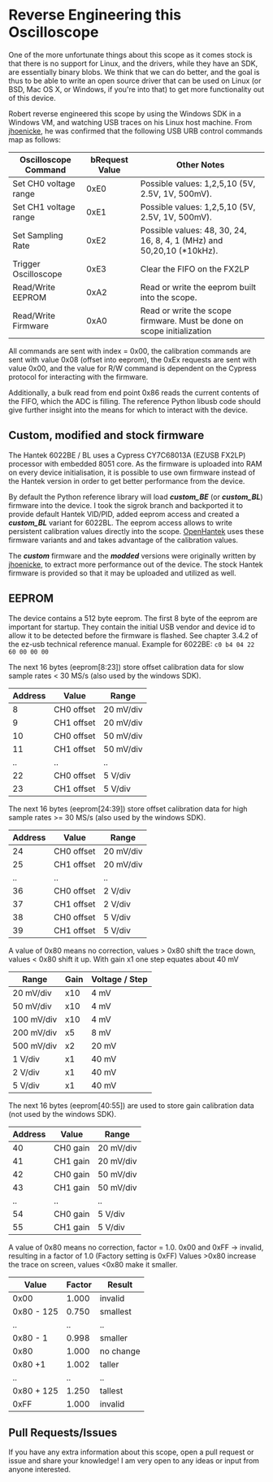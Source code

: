 # Reverse Engineering this Oscilloscope

One of the more unfortunate things about this scope as it comes stock is that there is no support for Linux, and
the drivers, while they have an SDK, are essentially binary blobs. We think that we can do better, and the goal
is thus to be able to write an open source driver that can be used on Linux (or BSD, Mac OS X, or Windows, if you're
into that) to get more functionality out of this device. 

Robert reverse engineered this scope by using the Windows SDK in a Windows VM, and watching USB traces on his Linux
host machine. From [jhoenicke](https://github.com/jhoenicke), he was confirmed that the following USB URB control 
commands map as follows:

| Oscilloscope Command | bRequest Value | Other Notes                                                            |
|----------------------|----------------|------------------------------------------------------------------------|
| Set CH0 voltage range|      0xE0      | Possible values: 1,2,5,10 (5V, 2.5V, 1V, 500mV).                       |
| Set CH1 voltage range|      0xE1      | Possible values: 1,2,5,10 (5V, 2.5V, 1V, 500mV).                       |
| Set Sampling Rate    |      0xE2      | Possible values: 48, 30, 24, 16, 8, 4, 1 (MHz) and 50,20,10 (*10kHz).  |
| Trigger Oscilloscope |      0xE3      | Clear the FIFO on the FX2LP                                            |
| Read/Write EEPROM    |      0xA2      | Read or write the eeprom built into the scope.                         |
| Read/Write Firmware  |      0xA0      | Read or write the scope firmware. Must be done on scope initialization |

All commands are sent with index = 0x00, the calibration commands are sent with value 0x08 (offset into eeprom), the 0xEx requests are sent
with value 0x00, and the value for R/W command is dependent on the Cypress protocol for interacting with the firmware.

Additionally, a bulk read from end point 0x86 reads the current contents of the FIFO, which the ADC is filling. The
reference Python libusb code should give further insight into the means for which to interact with the device.


## Custom, modified and stock firmware

The Hantek 6022BE / BL uses a Cypress CY7C68013A (EZUSB FX2LP) processor with embedded 8051 core. 
As the firmware is uploaded into RAM on every device initialisation, it is possible to use own firmware 
instead of the Hantek version in order to get better performance from the device.

By default the Python reference library will load ***custom_BE*** (or ***custom_BL***) firmware into the device. 
I took the sigrok branch and backported it to provide default Hantek VID/PID, 
added eeprom access and created a ***custom_BL*** variant for 6022BL.
The eeprom access allows to write persistent calibration values directly into the scope.
[OpenHantek](https://github.com/Ho-Ro/openhantek) uses these firmware variants and and takes advantage of the calibration values.
 
The ***custom*** firmware and the ***modded*** versions were originally written by 
[jhoenicke](https://github.com/jhoenicke), to extract more performance out of the device. 
The stock Hantek firmware is provided so that it may be uploaded and utilized as well.


## EEPROM

The device contains a 512 byte eeprom.  The first 8 byte of the eeprom
are important for startup.  They contain the initial USB vendor and
device id to allow it to be detected before the firmware is flashed.
See chapter 3.4.2 of the ez-usb technical reference manual.
Example for 6022BE: `c0 b4 04 22 60 00 00 00`

The next 16 bytes (eeprom[8:23]) store offset calibration data for slow sample rates < 30 MS/s (also used by the windows SDK).

| Address |      Value |     Range |
|---------|------------|-----------|
|       8 | CH0 offset | 20 mV/div |
|       9 | CH1 offset | 20 mV/div |
|      10 | CH0 offset | 50 mV/div |
|      11 | CH1 offset | 50 mV/div |
|      .. |         .. |        .. |
|      22 | CH0 offset |   5 V/div |
|      23 | CH1 offset |   5 V/div |

The next 16 bytes (eeprom[24:39]) store offset calibration data for high sample rates >= 30 MS/s (also used by the windows SDK).

| Address |      Value |     Range |
|---------|------------|-----------|
|      24 | CH0 offset | 20 mV/div |
|      25 | CH1 offset | 20 mV/div |
|      .. |         .. |        .. |
|      36 | CH0 offset |   2 V/div |
|      37 | CH1 offset |   2 V/div |
|      38 | CH0 offset |   5 V/div |
|      39 | CH1 offset |   5 V/div |

A value of 0x80 means no correction, values > 0x80 shift the trace down, values < 0x80 shift it up.
With gain x1 one step equates about 40 mV

| Range      | Gain | Voltage / Step |
|------------|------|----------------|
|  20 mV/div |  x10 |           4 mV |
|  50 mV/div |  x10 |           4 mV |
| 100 mV/div |  x10 |           4 mV |
| 200 mV/div |   x5 |           8 mV |
| 500 mV/div |   x2 |          20 mV |
|    1 V/div |   x1 |          40 mV |
|    2 V/div |   x1 |          40 mV |
|    5 V/div |   x1 |          40 mV |

The next 16 bytes (eeprom[40:55]) are used to store gain calibration data (not used by the windows SDK).

| Address |    Value |     Range |
|---------|----------|-----------|
|      40 | CH0 gain | 20 mV/div |
|      41 | CH1 gain | 20 mV/div |
|      42 | CH0 gain | 50 mV/div |
|      43 | CH1 gain | 50 mV/div |
|      .. |       .. |        .. |
|      54 | CH0 gain |   5 V/div |
|      55 | CH1 gain |   5 V/div |

A value of 0x80 means no correction, factor = 1.0.
0x00 and 0xFF -> invalid, resulting in a factor of 1.0 (Factory setting is 0xFF)
Values >0x80 increase the trace on screen, values <0x80 make it smaller.

|      Value | Factor |    Result |
|------------|--------|-----------|
|       0x00 |  1.000 | invalid   |
| 0x80 - 125 |  0.750 | smallest  |
|         .. |     .. | ..        |
|   0x80 - 1 |  0.998 | smaller   |
|       0x80 |  1.000 | no change |
|    0x80 +1 |  1.002 | taller    |
|         .. |     .. | ..        |   
| 0x80 + 125 |  1.250 | tallest   |
|       0xFF |  1.000 | invalid   |



## Pull Requests/Issues

If you have any extra information about this scope, open a pull request or issue and share your knowledge! I am very
open to any ideas or input from anyone interested.
